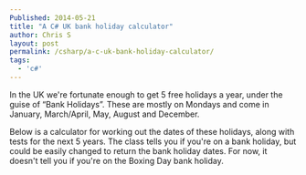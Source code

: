 ```yaml
---
Published: 2014-05-21
title: "A C# UK bank holiday calculator"
author: Chris S
layout: post
permalink: /csharp/a-c-uk-bank-holiday-calculator/
tags:
  - 'c#'
---
```

In the UK we're fortunate enough to get 5 free holidays a year, under the guise of &#8220;Bank Holidays&#8221;. These are mostly on Mondays and come in January, March/April, May, August and December.

Below is a calculator for working out the dates of these holidays, along with tests for the next 5 years. The class tells you if you're on a bank holiday, but could be easily changed to return the bank holiday dates. For now, it doesn't tell you if you're on the Boxing Day bank holiday.

<!--more-->

  
<script src="https://gist.github.com/yetanotherchris/83a486dc92fc81070418.js"></script>

<script src="https://gist.github.com/yetanotherchris/51bc6d3e72ef3e0fc47a.js"></script>